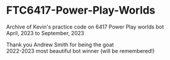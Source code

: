 # FTC6417-Power-Play-Worlds
Archive of Kevin's practice code on 6417 Power Play worlds bot  
April, 2023 to September, 2023

Thank you Andrew Smith for being the goat  
2022-2023 most beautiful bot winner (will be remembered!)
